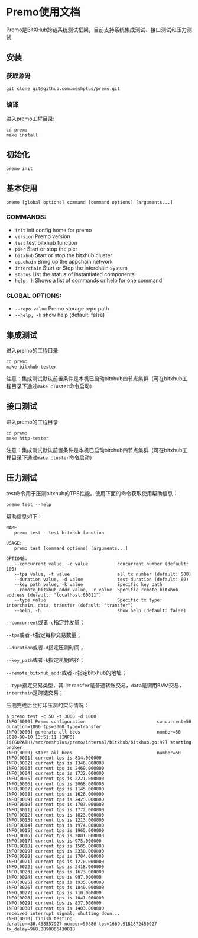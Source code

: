 # Premo使用文档

Premo是BitXHub跨链系统测试框架，目前支持系统集成测试、接口测试和压力测试

## 安装

### 获取源码

```shell
git clone git@github.com:meshplus/premo.git
```

### 编译

进入premo工程目录:

```shell
cd premo
make install
```

## 初始化

```shell
premo init
```

## 基本使用

```text
premo [global options] command [command options] [arguments...]
```

### COMMANDS:

- `init` init config home for premo
- `version` Premo version
- `test` test bitxhub function
- `pier` Start or stop the pier
- `bitxhub` Start or stop the bitxhub cluster
- `appchain` Bring up the appchain network
- `interchain` Start or Stop the interchain system
- `status` List the status of instantiated components
- `help, h` Shows a list of commands or help for one command

### GLOBAL OPTIONS:

- `--repo value`  Premo storage repo path
- `--help, -h`    show help (default: false)

## 集成测试

进入premo的工程目录

```shell
cd premo
make bitxhub-tester
```

注意：集成测试默认前置条件是本机已启动bitxhub四节点集群（可在bitxhub工程目录下通过`make cluster`命令启动）

## 接口测试

进入premo的工程目录

```shell
cd premo
make http-tester
```

注意：集成测试默认前置条件是本机已启动bitxhub四节点集群（可在bitxhub工程目录下通过`make cluster`命令启动）

## 压力测试

test命令用于压测bitxhub的TPS性能。使用下面的命令获取使用帮助信息：

```text
premo test --help
```

帮助信息如下：

```text
NAME:
   premo test - test bitxhub function

USAGE:
   premo test [command options] [arguments...]

OPTIONS:
   --concurrent value, -c value           concurrent number (default: 100)
   --tps value, -t value                  all tx number (default: 500)
   --duration value, -d value             test duration (default: 60)
   --key_path value, -k value             Specific key path
   --remote_bitxhub_addr value, -r value  Specific remote bitxhub address (default: "localhost:60011")
   --type value                           Specific tx type: interchain, data, transfer (default: "transfer")
   --help, -h                             show help (default: false)

```

`--concurrent`或者`-c`指定并发量；

`--tps`或者`-t`指定每秒交易数量；

`--duration`或者`-d`指定压测时间；

`--key_path`或者`-k`指定私钥路径；

`--remote_bitxhub_addr`或者`-r`指定bitxhub的地址；

`--type`指定交易类型，其中`transfer`是普通转账交易，`data`是调用BVM交易，`interchain`是跨链交易；

压测完成后会打印压测的实际情况：

```text
$ premo test -c 50 -t 3000 -d 1000
INFO[0000] Premo configuration                           concurrent=50 duration=1000 tps=3000 type=transfer
INFO[0000] generate all bees                             number=50
2020-08-10 13:51:11 [INFO] [$(GOPATH)/src/meshplus/premo/internal/bitxhub/bitxhub.go:92] starting broker
INFO[0000] start all bees                                number=50
INFO[0001] current tps is 834.000000
INFO[0002] current tps is 1346.000000
INFO[0003] current tps is 2469.000000
INFO[0004] current tps is 1732.000000
INFO[0005] current tps is 2221.000000
INFO[0006] current tps is 2068.000000
INFO[0007] current tps is 1145.000000
INFO[0008] current tps is 1626.000000
INFO[0009] current tps is 2425.000000
INFO[0010] current tps is 1703.000000
INFO[0011] current tps is 1772.000000
INFO[0012] current tps is 1823.000000
INFO[0013] current tps is 1213.000000
INFO[0014] current tps is 1974.000000
INFO[0015] current tps is 1965.000000
INFO[0016] current tps is 2001.000000
INFO[0017] current tps is 975.000000
INFO[0018] current tps is 1505.000000
INFO[0019] current tps is 2338.000000
INFO[0020] current tps is 1704.000000
INFO[0021] current tps is 1270.000000
INFO[0022] current tps is 2418.000000
INFO[0023] current tps is 1673.000000
INFO[0024] current tps is 997.000000
INFO[0025] current tps is 1935.000000
INFO[0026] current tps is 1840.000000
INFO[0027] current tps is 710.000000
INFO[0028] current tps is 1041.000000
INFO[0029] current tps is 837.000000
INFO[0030] current tps is 1403.000000
received interrupt signal, shutting down...
INFO[0030] finish testing                                duration=30.468557927 number=50880 tps=1669.9181872450927 tx_delay=968.0890066430818
```

